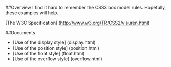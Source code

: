 ##Overview
I find it hard to remember the CSS3 box model rules. Hopefully, these 
examples will help.

[The W3C Specification] (http://www.w3.org/TR/CSS2/visuren.html)

##Documents

- [Use of the display style] (display.html)
- [Use of the position style] (position.html)
- [Use of the float style] (float.html)
- [Use of the overflow style] (overflow.html)
